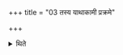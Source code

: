 +++
title = "03 तस्य याथाकामी प्रक्रमे"

+++

<details><summary>थिते</summary>

3. In the beginning of it one is free; but after the beginning it is regular.
</details>
